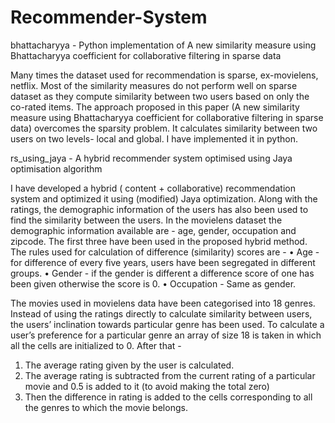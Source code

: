# Recommender-System

bhattacharyya - Python implementation of A new similarity measure using Bhattacharyya coefficient for collaborative filtering in sparse data

Many times the dataset used for recommendation is sparse, ex-movielens, netflix. Most of the similarity measures do not perform well on sparse dataset as they compute similarity between two users based on only the co-rated items. The approach proposed in this paper (A new similarity measure using Bhattacharyya coefficient for collaborative filtering in sparse data) overcomes the sparsity problem. It calculates similarity between two users on two levels- local and global. I have implemented it in python.

rs_using_jaya - A hybrid recommender system optimised using Jaya optimisation algorithm

I have developed a hybrid ( content + collaborative)  recommendation system and optimized it using (modified) Jaya optimization. Along with the ratings, the demographic information of the users has also been used to find the similarity between the users. In the movielens dataset the demographic information available are - age, gender, occupation and zipcode. The first three have been used in the proposed hybrid method. The rules used for calculation of difference (similarity) scores are - 
•	Age - for difference of every five years, users have been segregated in different groups.
•	Gender - if the gender is different a difference score of one has been given otherwise the score is 0.
•	Occupation - Same as gender.

The movies used in movielens data have been categorised into 18 genres. Instead of using the ratings directly to calculate similarity between users, the users’ inclination towards particular genre has been used. To calculate a user’s preference for a particular genre an array of size 18 is taken in which all the cells are initialized to 0. After that - 
1.	The average rating given by the user is calculated.
2.	The average rating is subtracted from the current rating of a particular movie and 0.5 is added to it (to avoid making the total zero)
3.	Then the difference in rating is added to the cells corresponding to all the genres to which the movie belongs. 
